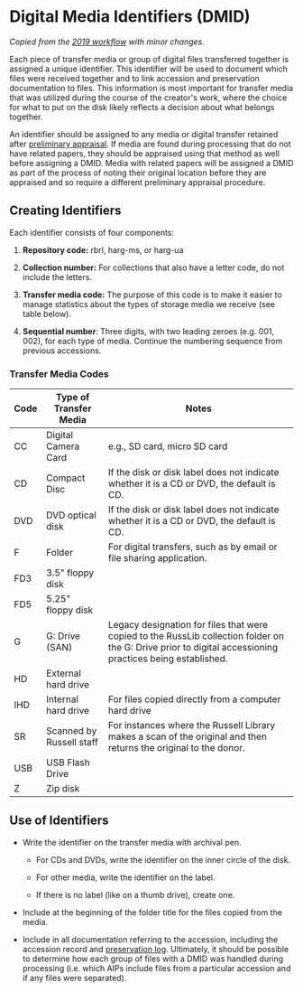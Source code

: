 # Digital Media Identifiers (DMID)

*Copied from the [2019 workflow](https://github.com/uga-libraries/born-digital-accessioning/tree/main/legacy-docs-2017-2019) with minor changes.*

Each piece of transfer media or group of digital files transferred together is assigned a unique identifier. This identifier will be used to document which files were received together and to link accession and preservation documentation to files. This information is most important for transfer media that was utilized during the course of the creator's work, where the choice for what to put on the disk likely reflects a decision about what belongs together.

An identifier should be assigned to any media or digital transfer retained after [preliminary appraisal](./appraisal.md). If media are found during processing that do not have related papers, they should be appraised using that method as well before assigning a DMID. Media with related papers will be assigned a DMID as part of the process of noting their original location before they are appraised and so require a different preliminary appraisal procedure.


## Creating Identifiers

Each identifier consists of four components:

1. **Repository code:** rbrl, harg-ms, or harg-ua

2. **Collection number:**  For collections that also have a letter code, do not include the letters.

3. **Transfer media code:** The purpose of this code is to make it easier to manage statistics about the types of storage media we receive (see table below).

4. **Sequential number**:  Three digits, with two leading zeroes (e.g. 001, 002), for each type of media. Continue the numbering sequence from previous accessions.



### Transfer Media Codes

Code | Type of Transfer Media | Notes
---- | ---------------------- | -----
CC | Digital Camera Card| e.g., SD card, micro SD card 
CD | Compact Disc| If the disk or disk label does not indicate whether it is a CD or DVD, the default is CD.
DVD | DVD optical disk | If the disk or disk label does not indicate whether it is a CD or DVD, the default is CD.
F | Folder | For digital transfers, such as by email or file sharing application.
FD3 | 3.5" floppy disk |
FD5 | 5.25" floppy disk |
G | G: Drive (SAN) | Legacy designation for files that were copied to the RussLib collection folder on the G: Drive prior to digital accessioning practices being established.
HD | External hard drive |
IHD | Internal hard drive | For files copied directly from a computer hard drive
SR | Scanned by Russell staff | For instances where the Russell Library makes a scan of the original and then returns the original to the donor.
USB | USB Flash Drive |
Z | Zip disk |


## Use of Identifiers


*   Write the identifier on the transfer media with archival pen.

    *   For CDs and DVDs, write the identifier on the inner circle of the disk.

    *   For other media, write the identifier on the label.

    *   If there is no label (like on a thumb drive), create one.

*   Include at the beginning of the folder title for the files copied from the media.

*   Include in all documentation referring to the accession, including the accession record and [preservation log](./preservation-log.md). Ultimately, it should be possible to determine how each group of files with a DMID was handled during processing (i.e. which AIPs include files from a particular accession and if any files were separated).
